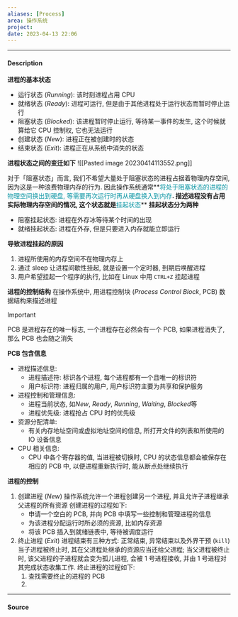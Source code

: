 ```yaml
---
aliases: [Process]
area: 操作系统
project: 
date: 2023-04-13 22:06
---
```

---
#### Description
**进程的基本状态**
- 运行状态 (*Running*): 该时刻进程占用 CPU
- 就绪状态 (*Ready*): 进程可运行, 但是由于其他进程处于运行状态而暂时停止运行
- 阻塞状态 (*Blocked*): 该进程暂时停止运行, 等待某一事件的发生, 这个时候就算给它 CPU 控制权, 它也无法运行
- 创建状态 (*New*): 进程正在被创建时的状态
- 结束状态 (*Exit*): 进程正在从系统中消失的状态

**进程状态之间的变迁如下**
![[Pasted image 20230414113552.png]]

对于「阻塞状态」而言, 我们不希望大量处于阻塞状态的进程占据着物理内存空间, 因为这是一种浪费物理内存的行为. 因此操作系统通常**<font color="#0593A2">将处于阻塞状态的进程的物理空间换出到硬盘, 等需要再次运行时再从硬盘换入到内存</font>**. 
描述进程没有占用实际物理内存空间的情况, 这个状态就是**<font color="#0593A2">挂起状态</font>**
**挂起状态分为两种**
- 阻塞挂起状态: 进程在外存冰等待某个时间的出现
- 就绪挂起状态: 进程在外存, 但是只要进入内存就能立即运行

**导致进程挂起的原因**
1. 进程所使用的内存空间不在物理内存上
2. 通过 sleep 让进程间歇性挂起, 就是设置一个定时器, 到期后唤醒进程
3. 用户希望挂起一个程序的执行, 比如在 Linux 中用 `CTRL+Z` 挂起进程

**进程的控制结构**
在操作系统中, 用进程控制块 (*Process Control Block*, PCB) 数据结构来描述进程
> [!important] 
> PCB 是进程存在的唯一标志, 一个进程存在必然会有一个 PCB, 如果进程消失了, 那么 PCB 也会随之消失

**PCB 包含信息**
- 进程描述信息: 
    - 进程描述符: 标识各个进程, 每个进程都有一个且唯一的标识符
    - 用户标识符: 进程归属的用户, 用户标识符主要为共享和保护服务
- 进程控制和管理信息: 
    - 进程当前状态, 如*New*, *Ready*, *Running*, *Waiting*, *Blocked*等
    - 进程优先级: 进程抢占 CPU 时的优先级
- 资源分配清单: 
    - 有关内存地址空间或虚拟地址空间的信息, 所打开文件的列表和所使用的 IO 设备信息
- CPU 相关信息: 
    - CPU 中各个寄存器的值, 当进程被切换时, CPU 的状态信息都会被保存在相应的 PCB 中, 以便进程重新执行时, 能从断点处继续执行

**进程的控制**
1. 创建进程 (*New*)
    操作系统允许一个进程创建另一个进程, 并且允许子进程继承父进程的所有资源
    创建进程的过程如下: 
    - 申请一个空白的 PCB, 并向 PCB 中填写一些控制和管理进程的信息
    - 为该进程分配运行时所必须的资源, 比如内存资源
    - 将该 PCB 插入到就绪链表中, 等待被调度运行
2. 终止进程 (*Exit*)
    进程结束有三种方式: 正常结束, 异常结束以及外界干预 (`kill`)
    当子进程被终止时, 其在父进程处继承的资源应当还给父进程; 当父进程被终止时, 该父进程的子进程就会变为孤儿进程, 会被 1 号进程接收, 并由 1 号进程对其完成状态收集工作.
    终止进程的过程如下: 
    1. 查找需要终止的进程的 PCB
    2. 

---
#### Source
